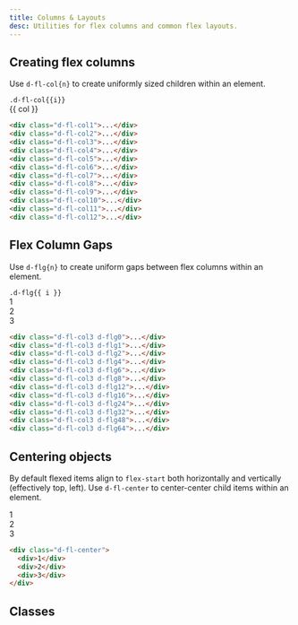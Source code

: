 ```yaml
---
title: Columns & Layouts
desc: Utilities for flex columns and common flex layouts.
---
```


## Creating flex columns

Use `d-fl-col{n}` to create uniformly sized children within an element.

<code-well-header class="d-d-flex d-fd-column d-p16 d-bgc-purple-100 d-bgo50 d-w100p d-hmx464 d-of-y-scroll d-stack8" custom>
  <div v-for="(i, index) in columns" class="d-d-flex d-fd-column d-p8 d-bar8 d-bgc-purple-100">
    <code>.d-fl-col{{i}}</code>
    <div class="d-flg8 d-of-auto" :class="`d-fl-col${i}`">
      <div v-for="(col) in columns.slice(0, i)" class="d-fl-center d-p16 d-bar4 d-bgc-purple-300 d-fs18 d-fw-bold">{{ col }}</div>
    </div>
  </div>
</code-well-header>

```html
<div class="d-fl-col1">...</div>
<div class="d-fl-col2">...</div>
<div class="d-fl-col3">...</div>
<div class="d-fl-col4">...</div>
<div class="d-fl-col5">...</div>
<div class="d-fl-col6">...</div>
<div class="d-fl-col7">...</div>
<div class="d-fl-col8">...</div>
<div class="d-fl-col9">...</div>
<div class="d-fl-col10">...</div>
<div class="d-fl-col11">...</div>
<div class="d-fl-col12">...</div>
```

## Flex Column Gaps

Use `d-flg{n}` to create uniform gaps between flex columns within an element.

<code-well-header class="d-d-flex d-fd-column d-p16 d-bgc-purple-100 d-bgo50 d-w100p d-hmx464 d-of-y-scroll d-stack8" custom>
  <div class="d-d-flex d-fd-column d-p8 d-bar8 d-bgc-purple-100" v-for="i in gaps">
    <code>.d-flg{{ i }}</code>
    <div class="d-fl-col3 d-of-auto" :class="`d-flg${i}`">
      <div class="d-fl-center d-p16 d-bar4 d-bgc-purple-300 d-fs18 d-fw-bold">1</div>
      <div class="d-fl-center d-p16 d-bar4 d-bgc-purple-300 d-fs18 d-fw-bold">2</div>
      <div class="d-fl-center d-p16 d-bar4 d-bgc-purple-300 d-fs18 d-fw-bold">3</div>
    </div>
  </div>
</code-well-header>

```html
<div class="d-fl-col3 d-flg0">...</div>
<div class="d-fl-col3 d-flg1">...</div>
<div class="d-fl-col3 d-flg2">...</div>
<div class="d-fl-col3 d-flg4">...</div>
<div class="d-fl-col3 d-flg6">...</div>
<div class="d-fl-col3 d-flg8">...</div>
<div class="d-fl-col3 d-flg12">...</div>
<div class="d-fl-col3 d-flg16">...</div>
<div class="d-fl-col3 d-flg24">...</div>
<div class="d-fl-col3 d-flg32">...</div>
<div class="d-fl-col3 d-flg48">...</div>
<div class="d-fl-col3 d-flg64">...</div>
```

## Centering objects

By default flexed items align to `flex-start` both horizontally and vertically (effectively top, left). Use `d-fl-center` to center-center child items within an element.

<code-well-header class="d-fl-center d-p24 d-bgc-green-100 d-bgo50 d-w100p d-hmn216" custom>
  <div class="d-fl-center d-w48 d-h48 d-m8 d-p16 d-bgc-green-200 d-bar4 d-fs24 d-fw-bold">1</div>
  <div class="d-fl-center d-w64 d-h64 d-m8 d-p16 d-bgc-green-200 d-bar4 d-fs24 d-fw-bold">2</div>
  <div class="d-fl-center d-w48 d-h48 d-m8 d-p16 d-bgc-green-200 d-bar4 d-fs24 d-fw-bold">3</div>
</code-well-header>

```html
<div class="d-fl-center">
  <div>1</div>
  <div>2</div>
  <div>3</div>
</div>
```

<script setup>
  const columns = [1, 2, 3, 4, 5, 6, 7, 8, 9, 10, 11, 12];
  const gaps = [0, 1, 2, 4, 6, 8, 12, 16, 24, 32, 48, 64];
  const calcFlexBasis = (columns) => {
    return Math.round(100/columns);
  };
  const calcGap = (gap) => {
    const res = (gap/10);
    return res !== 0 ? res+'rem' : res;
  };
</script>

## Classes

<div class="d-h464 d-of-y-scroll d-bb d-bc-black-200">
  <utility-class-table>
    <template #content>
      <tbody>
        <tr v-for="i in columns">
          <th scope="row" class="d-ff-mono d-fc-purple d-fw-normal d-fs12">.d-fl-col{{ i }}</th>
          <td class="d-ff-mono d-fc-orange d-fs12 d-ws-pre">> *{ flex-basis: calc({{ calcFlexBasis(i) }}% - (var(--fl-gap)* 2)); }</td>
        </tr>
      </tbody>
      <tbody>
        <tr v-for="i in gaps">
          <th scope="row" class="d-ff-mono d-fc-purple d-fw-normal d-fs12">.d-flg{{ i }}</th>
          <td class="d-ff-mono d-fc-orange d-fs12 d-ws-pre">> * { --fl-gap: {{ calcGap(i) }} !important; }</td>
        </tr>
      </tbody>
    </template>
  </utility-class-table>
</div>
